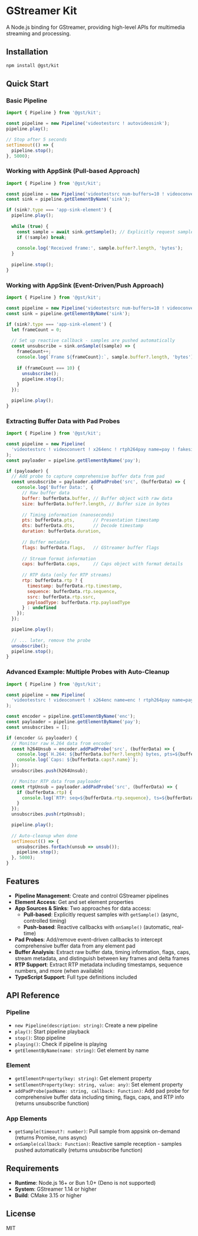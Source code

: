 # GStreamer Kit

A Node.js binding for GStreamer, providing high-level APIs for multimedia streaming and processing.

## Installation

```bash
npm install @gst/kit
```

## Quick Start

### Basic Pipeline

```javascript
import { Pipeline } from '@gst/kit';

const pipeline = new Pipeline('videotestsrc ! autovideosink');
pipeline.play();

// Stop after 5 seconds
setTimeout(() => {
  pipeline.stop();
}, 5000);
```

### Working with AppSink (Pull-based Approach)

```javascript
import { Pipeline } from '@gst/kit';

const pipeline = new Pipeline('videotestsrc num-buffers=10 ! videoconvert ! appsink name=sink');
const sink = pipeline.getElementByName('sink');

if (sink?.type === 'app-sink-element') {
  pipeline.play();
  
  while (true) {
    const sample = await sink.getSample(); // Explicitly request samples
    if (!sample) break;
    
    console.log('Received frame:', sample.buffer?.length, 'bytes');
  }
  
  pipeline.stop();
}
```

### Working with AppSink (Event-Driven/Push Approach)

```javascript
import { Pipeline } from '@gst/kit';

const pipeline = new Pipeline('videotestsrc num-buffers=10 ! videoconvert ! appsink name=sink');
const sink = pipeline.getElementByName('sink');

if (sink?.type === 'app-sink-element') {
  let frameCount = 0;
  
  // Set up reactive callback - samples are pushed automatically
  const unsubscribe = sink.onSample((sample) => {
    frameCount++;
    console.log(`Frame ${frameCount}:`, sample.buffer?.length, 'bytes');
    
    if (frameCount === 10) {
      unsubscribe();
      pipeline.stop();
    }
  });

  pipeline.play();
}
```

### Extracting Buffer Data with Pad Probes

```javascript
import { Pipeline } from '@gst/kit';

const pipeline = new Pipeline(
  'videotestsrc ! videoconvert ! x264enc ! rtph264pay name=pay ! fakesink'
);
const payloader = pipeline.getElementByName('pay');

if (payloader) {
  // Add probe to capture comprehensive buffer data from pad
  const unsubscribe = payloader.addPadProbe('src', (bufferData) => {
    console.log('Buffer Data:', {
      // Raw buffer data
      buffer: bufferData.buffer, // Buffer object with raw data
      size: bufferData.buffer?.length, // Buffer size in bytes
      
      // Timing information (nanoseconds)
      pts: bufferData.pts,       // Presentation timestamp
      dts: bufferData.dts,       // Decode timestamp
      duration: bufferData.duration,
      
      // Buffer metadata
      flags: bufferData.flags,   // GStreamer buffer flags
      
      // Stream format information
      caps: bufferData.caps,     // Caps object with format details
      
      // RTP data (only for RTP streams)
      rtp: bufferData.rtp ? {
        timestamp: bufferData.rtp.timestamp,
        sequence: bufferData.rtp.sequence,
        ssrc: bufferData.rtp.ssrc,
        payloadType: bufferData.rtp.payloadType
      } : undefined
    });
  });

  pipeline.play();
  
  // ... later, remove the probe
  unsubscribe();
  pipeline.stop();
}
```

### Advanced Example: Multiple Probes with Auto-Cleanup

```javascript
import { Pipeline } from '@gst/kit';

const pipeline = new Pipeline(
  'videotestsrc ! videoconvert ! x264enc name=enc ! rtph264pay name=pay ! fakesink'
);

const encoder = pipeline.getElementByName('enc');
const payloader = pipeline.getElementByName('pay');
const unsubscribes = [];

if (encoder && payloader) {
  // Monitor raw H.264 data from encoder
  const h264Unsub = encoder.addPadProbe('src', (bufferData) => {
    console.log(`H.264: ${bufferData.buffer?.length} bytes, pts=${bufferData.pts}`);
    console.log(`Caps: ${bufferData.caps?.name}`);
  });
  unsubscribes.push(h264Unsub);

  // Monitor RTP data from payloader
  const rtpUnsub = payloader.addPadProbe('src', (bufferData) => {
    if (bufferData.rtp) {
      console.log(`RTP: seq=${bufferData.rtp.sequence}, ts=${bufferData.rtp.timestamp}`);
    }
  });
  unsubscribes.push(rtpUnsub);

  pipeline.play();
  
  // Auto-cleanup when done
  setTimeout(() => {
    unsubscribes.forEach(unsub => unsub());
    pipeline.stop();
  }, 5000);
}
```

## Features

- **Pipeline Management**: Create and control GStreamer pipelines
- **Element Access**: Get and set element properties
- **App Sources & Sinks**: Two approaches for data access:
  - **Pull-based**: Explicitly request samples with `getSample()` (async, controlled timing)
  - **Push-based**: Reactive callbacks with `onSample()` (automatic, real-time)
- **Pad Probes**: Add/remove event-driven callbacks to intercept comprehensive buffer data from any element pad
- **Buffer Analysis**: Extract raw buffer data, timing information, flags, caps, stream metadata, and distinguish between key frames and delta frames
- **RTP Support**: Extract RTP metadata including timestamps, sequence numbers, and more (when available)
- **TypeScript Support**: Full type definitions included

## API Reference

### Pipeline

- `new Pipeline(description: string)`: Create a new pipeline
- `play()`: Start pipeline playback
- `stop()`: Stop pipeline
- `playing()`: Check if pipeline is playing
- `getElementByName(name: string)`: Get element by name

### Element

- `getElementProperty(key: string)`: Get element property
- `setElementProperty(key: string, value: any)`: Set element property
- `addPadProbe(padName: string, callback: Function)`: Add pad probe for comprehensive buffer data including timing, flags, caps, and RTP info (returns unsubscribe function)

### App Elements

- `getSample(timeout?: number)`: Pull sample from appsink on-demand (returns Promise, runs async)
- `onSample(callback: Function)`: Reactive sample reception - samples pushed automatically (returns unsubscribe function)

## Requirements

- **Runtime**: Node.js 16+ or Bun 1.0+ (Deno is not supported)
- **System**: GStreamer 1.14 or higher
- **Build**: CMake 3.15 or higher

## License

MIT

